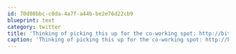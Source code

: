 ```yaml
---
id: 70d08bbc-c0da-4a7f-a44b-be2e76d22cb9
blueprint: text
category: twitter
title: 'Thinking of picking this up for the co-working spot: http://bit.ly/l5N9Nx'
caption: 'Thinking of picking this up for the co-working spot: http://bit.ly/l5N9Nx'
---
```


